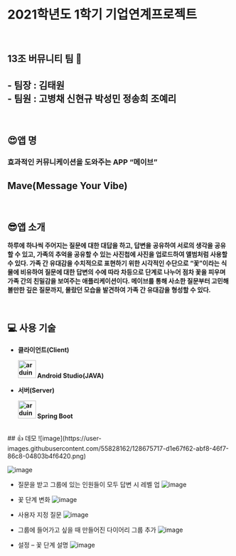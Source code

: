 # 2021학년도 1학기 기업연계프로젝트
<br>

## 13조 버뮤니티 팀 🥰

## - 팀장 : 김태원 <br />- 팀원 : 고병채 신현규 박성민 정송희 조예리
<br>

## 😍앱 명 

### **효과적인 커뮤니케이션을 도와주는** **APP “****메이브****”**

## Mave(Message Your Vibe)
<br>

## 😎앱 소개 

**하루에 하나씩 주어지는 질문에 대한 대답을 하고, 답변을 공유하여 서로의 생각을 공유할 수 있고, 가족의 추억을 공유할 수 있는 사진첩에 사진을 업로드하여 앨범처럼 사용할 수 있다. 가족 간 유대감을 수치적으로 표현하기 위한 시각적인 수단으로 “꽃”이라는 식물에 비유하여 질문에 대한 답변의 수에 따라 차등으로 단계로 나누어 점차 꽃을 피우며 가족 간의 친밀감을 보여주는 애플리케이션이다. 메이브를 통해 사소한 질문부터 고민해볼만한 깊은 질문까지, 몰랐던 모습을 발견하여 가족 간 유대감을 형성할 수 있다.**

<br>

## 💻 사용 기술

- **클라이언트(Client)** 

  **<img src="https://cdn.worldvectorlogo.com/logos/android-logomark.svg" alt="arduino" width="40" height="40"/> Android Studio(JAVA)**



- **서버(Server)**

  **<img src="https://cdn.worldvectorlogo.com/logos/spring-3.svg" alt="arduino" width="40" height="40"/> Spring Boot**
<br>
## 👍 데모
![image](https://user-images.githubusercontent.com/55828162/128675717-d1e67f62-abf8-46f7-86c8-04803b4f6420.png)

![image](https://user-images.githubusercontent.com/55828162/128675723-38cfcc31-e3c6-4eab-889f-2bba6eee7547.png)

- 질문을 받고 그룹에 있는 인원들이 모두 답변 시 레벨 업
![image](https://user-images.githubusercontent.com/55828162/128675731-71fbb37b-d332-4d1b-b530-97e9cacd97e9.png)

- 꽃 단계 변화
![image](https://user-images.githubusercontent.com/55828162/128675733-d7f547f4-b19a-4a12-9138-2462ed7b6b6d.png)

-  사용자 지정 질문
![image](https://user-images.githubusercontent.com/55828162/128675744-bcef9b7d-b493-48fd-8351-5b833546d3ee.png)

- 그룹에 들어가고 싶을 때 만들어진 다이어리 그룹 추가
![image](https://user-images.githubusercontent.com/55828162/128675751-24fec416-0cb3-4d13-bdc6-3f24c055f976.png)

- 설정 – 꽃 단계 설명
![image](https://user-images.githubusercontent.com/55828162/128675755-1399b093-7117-4801-9e16-b246e8a6b9d8.png)
